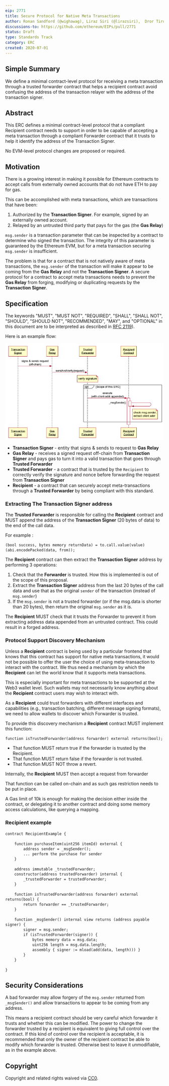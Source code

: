 ```yaml
---
eip: 2771
title: Secure Protocol for Native Meta Transactions
author: Ronan Sandford (@wighawag), Liraz Siri (@lirazsiri),  Dror Tirosh (@drortirosh), Yoav Weiss (@yoavw), Alex Forshtat (@forshtat), Hadrien Croubois (@Amxx), Tomar Sachin (@tomarsachin2271), Patrick McCorry (@stonecoldpat), Nicolas Venturo (@nventuro), Fabian Vogelsteller (@frozeman) 
discussions-to: https://github.com/ethereum/EIPs/pull/2771
status: Draft
type: Standards Track
category: ERC
created: 2020-07-01
---
```


## Simple Summary

We define a minimal contract-level protocol for receiving a meta transaction
through a trusted forwarder contract that helps a recipient contract avoid
confusing the address of the transaction relayer with the address of the
transaction signer. 

## Abstract

This ERC defines a minimal contract-level protocol that a compliant Recipient
contract needs to support in order to be capable of accepting a meta
transaction through a compliant Forwarder contract that it trusts to help it
identify the address of the Transaction Signer. 

No EVM-level protocol changes are proposed or required.

## Motivation

There is a growing interest in making it possible for Ethereum contracts to
accept calls from externally owned accounts that do not have ETH to pay for
gas. 

This can be accomplished with meta transactions, which are transactions that
have been:

1. Authorized by the **Transaction Signer**. For example, signed by an
   externally owned account.
2. Relayed by an untrusted third party that pays for the gas (the **Gas
   Relay**)

`msg.sender` is a transaction parameter that can be inspected by a contract to
determine who signed the transaction. The integrity of this parameter is
guaranteed by the Ethereum EVM, but for a meta transaction securing
`msg.sender` is insufficient.

The problem is that for a contract that is not natively aware of meta
transactions, the `msg.sender` of the transaction will make it appear to be
coming from the **Gas Relay** and not the **Transaction Signer**. A secure
protocol for a contract to accept meta transactions needs to prevent the **Gas
Relay** from forging, modifying or duplicating requests by the **Transaction
Signer**.

## Specification

The keywords "MUST", "MUST NOT", "REQUIRED", "SHALL", "SHALL NOT", "SHOULD",
"SHOULD NOT", "RECOMMENDED", "MAY", and "OPTIONAL" in this document are to be
interpreted as described in [RFC 2119](https://www.ietf.org/rfc/rfc2119.txt)).

Here is an example flow:

![Example flow](../assets/eip-2771/example-flow.png)


*   **Transaction Signer** - entity that signs & sends to request to **Gas
    Relay**
*   **Gas Relay** - receives a signed request off-chain from **Transaction
    Signer** and pays gas to turn it into a valid transaction that goes through
**Trusted Forwarder**
*   **Trusted Forwarder** - a contract that is trusted by the `Recipient` to
    correctly verify the signature and nonce before forwarding the request from
**Transaction Signer**
*   **Recipient** - a contract that can securely accept meta-transactions
    through a **Trusted Forwarder** by being compliant with this standard.

### Extracting The Transaction Signer address

The **Trusted Forwarder** is responsible for calling the **Recipient** contract
and MUST append the address of the **Transaction Signer** (20 bytes of data) to
the end of the call data.

For example :

```solidity
(bool success, bytes memory returnData) = to.call.value(value)(abi.encodePacked(data, from));
```

The **Recipient** contract can then extract the **Transaction Signer** address
by performing 3 operations:

1. Check that the **Forwarder** is trusted. How this is implemented is out of
   the scope of this proposal.
2. Extract the **Transaction Signer** address from the last 20 bytes of the
   call data and use that as the original `sender` of the transaction (instead of `msg.sender`)
3. If the `msg.sender` is not a trusted forwarder (or if the msg.data is
   shorter than 20 bytes), then return the original `msg.sender` as it is.

The **Recipient** MUST check that it trusts the Forwarder to prevent it from
extracting address data appended from an untrusted contract. This could result
in a forged address.

### Protocol Support Discovery Mechanism

Unless a **Recipient** contract is being used by a particular frontend that
knows that this contract has support for native meta transactions, it would not
be possible to offer the user the choice of using meta-transaction to interact
with the contract. We thus need a mechanism by which the **Recipient** can let
the world know that it supports meta transactions. 

This is especially important for meta transactions to be supported at the Web3
wallet level. Such wallets may not necessarily know anything about the
**Recipient** contract users may wish to interact with.

As a **Recipient** could trust forwarders with different interfaces and
capabilities (e.g., transaction batching, different message signing formats),
we need to allow wallets to discover which Forwarder is trusted.

To provide this discovery mechanism a **Recipient** contract MUST implement
this function:

```solidity
function isTrustedForwarder(address forwarder) external returns(bool);
```

*  That function MUST return true if the forwarder is trusted by the
   Recipient.
*  That function MUST return false if the forwarder is not trusted.
*  That function MUST NOT throw a revert.

Internally, the **Recipient** MUST then accept a request from forwarder

That function can be called on-chain and as such gas restriction needs to be
put in place. 

A Gas limit of 10k is enough for making  the decision either inside the
contract, or delegating it to another contract and doing some memory access
calculations, like querying a mapping.

###  Recipient example 

```solidity
contract RecipientExample {

    function purchaseItem(uint256 itemId) external {
        address sender = _msgSender();
        ... perform the purchase for sender
    }

    address immutable _trustedForwarder;
    constructor(address trustedForwarder) internal {
        _trustedForwarder = trustedForwarder;
    }

    function isTrustedForwarder(address forwarder) external returns(bool) {
        return forwarder == _trustedForwarder;
    }

    function _msgSender() internal view returns (address payable signer) {
        signer = msg.sender;
        if (isTrustedForwarder(signer)) {
            bytes memory data = msg.data;
            uint256 length = msg.data.length;
            assembly { signer := mload(add(data, length))) }
        }    
    }

}
```

## Security Considerations

A bad forwarder may allow forgery of the `msg.sender` returned from
`_msgSender()` and allow transactions to appear to be coming from any address. 

This means a recipient contract should be very careful which forwarder it
trusts and whether this can be modified. The power to change the forwarder
trusted by a recipient is equivalent to giving full control over the contract.
If this kind of control over the recipient is acceptable, it is recommended
that only the owner of the recipient contract be able to modify which forwarder
is trusted. Otherwise best to leave it unmodifiable, as in the example above.

## Copyright

Copyright and related rights waived via
[CC0](https://creativecommons.org/publicdomain/zero/1.0/).
